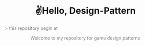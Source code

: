 <h1 align="center"><strong>✌️Hello, Design-Pattern </strong></h1>

<font color ="gray">> this repository begin at

<p align="center"> Welcome to my repository for game design patterns </p>
